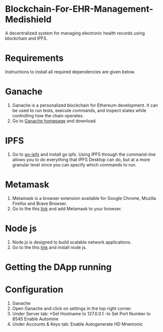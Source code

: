 # Blockchain-For-EHR-Management-Medishield
A decentralized system for managing electronic health records using blockchain and IPFS.

# Requirements
 Instructions to install all required dependencies are given below.

# Ganache
1. Ganache is a personalized blockchain for Ethereum development. It can be used to run tests, execute commands, and inspect states while controlling how the chain          operates.
2. Go to [Ganache homepage](https://www.trufflesuite.com/ganache) and download.

# IPFS
1. Go to [go-ipfs](https://dist.ipfs.io/#go-ipfs) and install go ipfs.  Using IPFS through the command-line allows you to do everything that IPFS Desktop can do, but at    a more granular level since you can specify which commands to run.

# Metamask
1. Metamask is a browser extension available for Google Chrome, Mozilla Firefox and Brave Browser.
2. Go to the this [link](https://metamask.io/) and add Metamask to your browser.

# Node js
1. Node.js is designed to build scalable network applications.
2. Go to the this [link](https://nodejs.org/en/download/) and install node js.


# Getting the DApp running

# Configuration

1. Ganache
 1. Open Ganache and click on settings in the top right corner.
 2. Under Server tab:
    *Set Hostname to 127.0.0.1 -lo
    Set Port Number to 8545
    Enable Automine
 3. Under Accounts & Keys tab:
    Enable Autogenerate HD Mnemonic
